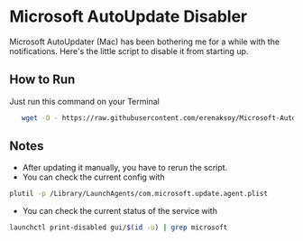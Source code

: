 # Microsoft AutoUpdate Disabler

Microsoft AutoUpdater (Mac) has been bothering me for a while with the notifications. Here's the little script to disable it from starting up.

## How to Run 

Just run this command on your Terminal

```bash
   wget -O - https://raw.githubusercontent.com/erenaksoy/Microsoft-AutoUpdate-Disabler/main/disabler.sh | bash
   ```

## Notes

- After updating it manually, you have to rerun the script.
- You can check the current config with
```bash
plutil -p /Library/LaunchAgents/com.microsoft.update.agent.plist
```
- You can check the current status of the service with
```bash
launchctl print-disabled gui/$(id -u) | grep microsoft
```
